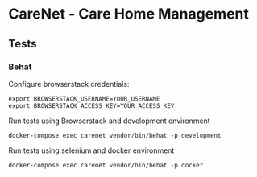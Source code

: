 # CareNet - Care Home Management

## Tests

### Behat
Configure browserstack credentials:

    export BROWSERSTACK_USERNAME=YOUR_USERNAME
    export BROWSERSTACK_ACCESS_KEY=YOUR_ACCESS_KEY
    
Run tests using Browserstack and development environment

    docker-compose exec carenet vendor/bin/behat -p development
    
Run tests using selenium and docker environment

    docker-compose exec carenet vendor/bin/behat -p docker
